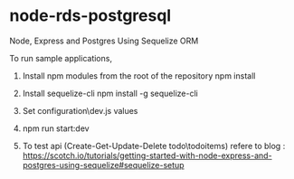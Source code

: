 # node-rds-postgresql

Node, Express and Postgres Using Sequelize ORM

To run sample applications, 

1) Install npm modules from the root of the repository
   npm install

2) Install sequelize-cli
   npm install -g sequelize-cli

3) Set configuration\dev.js values
      
4) npm run start:dev

5) To test api (Create-Get-Update-Delete todo\todoitems) refere to blog :
https://scotch.io/tutorials/getting-started-with-node-express-and-postgres-using-sequelize#sequelize-setup

